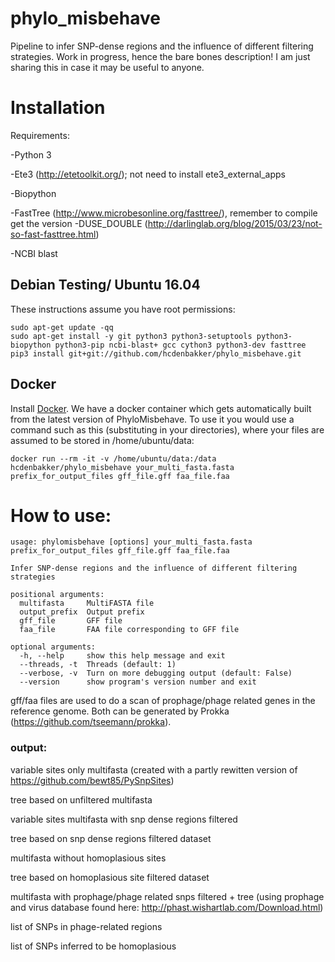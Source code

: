 # phylo_misbehave
Pipeline to infer SNP-dense regions and the influence of different filtering strategies. Work in progress, hence the bare bones description! I am just sharing this in case it may be useful to anyone.




# Installation
Requirements:

-Python 3 

-Ete3 (http://etetoolkit.org/); not need to install ete3_external_apps

-Biopython

-FastTree (http://www.microbesonline.org/fasttree/), remember to compile get the version -DUSE_DOUBLE (http://darlinglab.org/blog/2015/03/23/not-so-fast-fasttree.html)

-NCBI blast


## Debian Testing/ Ubuntu 16.04
These instructions assume you have root permissions:

```
sudo apt-get update -qq
sudo apt-get install -y git python3 python3-setuptools python3-biopython python3-pip ncbi-blast+ gcc cython3 python3-dev fasttree
pip3 install git+git://github.com/hcdenbakker/phylo_misbehave.git
```

## Docker
Install [Docker](https://www.docker.com/).  We have a docker container which gets automatically built from the latest version of PhyloMisbehave.  To use it you would use a command such as this (substituting in your directories), where your files are assumed to be stored in /home/ubuntu/data:
```
docker run --rm -it -v /home/ubuntu/data:/data hcdenbakker/phylo_misbehave your_multi_fasta.fasta prefix_for_output_files gff_file.gff faa_file.faa
```

# How to use:
```
usage: phylomisbehave [options] your_multi_fasta.fasta prefix_for_output_files gff_file.gff faa_file.faa

Infer SNP-dense regions and the influence of different filtering strategies

positional arguments:
  multifasta     MultiFASTA file
  output_prefix  Output prefix
  gff_file       GFF file
  faa_file       FAA file corresponding to GFF file

optional arguments:
  -h, --help     show this help message and exit
  --threads, -t  Threads (default: 1)
  --verbose, -v  Turn on more debugging output (default: False)
  --version      show program's version number and exit
```
gff/faa files are used to do a scan of prophage/phage related genes in the reference genome. Both can be generated by Prokka (https://github.com/tseemann/prokka).

### output:

variable sites only multifasta (created with a partly rewitten version of https://github.com/bewt85/PySnpSites)

tree based on unfiltered multifasta

variable sites multifasta with snp dense regions filtered

tree based on snp dense regions filtered dataset

multifasta without homoplasious sites

tree based on homoplasious site filtered dataset

multifasta with prophage/phage related snps filtered + tree (using prophage and virus database found here: http://phast.wishartlab.com/Download.html)

list of SNPs in phage-related regions

list of SNPs inferred to be homoplasious
